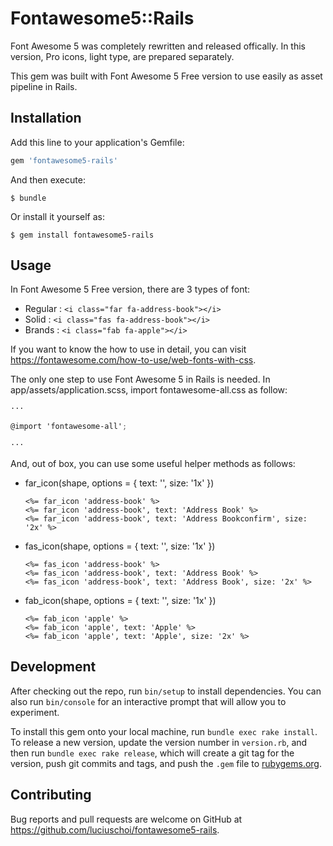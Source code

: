 # Fontawesome5::Rails

Font Awesome 5 was completely rewritten and released offically.
In this version, Pro icons, light type, are prepared separately.

This gem was built with Font Awesome 5 Free version to use easily as asset pipeline in Rails.

## Installation

Add this line to your application's Gemfile:

```ruby
gem 'fontawesome5-rails'
```

And then execute:

    $ bundle

Or install it yourself as:

    $ gem install fontawesome5-rails

## Usage

In Font Awesome 5 Free version, there are 3 types of font:

  - Regular : `<i class="far fa-address-book"></i>`
  - Solid   : `<i class="fas fa-address-book"></i>`
  - Brands  : `<i class="fab fa-apple"></i>`

If you want to know the how to use in detail, you can visit https://fontawesome.com/how-to-use/web-fonts-with-css.

The only one step to use Font Awesome 5 in Rails is needed. In app/assets/application.scss, import fontawesome-all.css as follow:

```scss
···

@import 'fontawesome-all';

···
```

And, out of box, you can use some useful helper methods as follows:

  - far_icon(shape, options = { text: '', size: '1x' })
    ```erb
    <%= far_icon 'address-book' %>
    <%= far_icon 'address-book', text: 'Address Book' %>
    <%= far_icon 'address-book', text: 'Address Bookconfirm', size: '2x' %>
    ```
  - fas_icon(shape, options = { text: '', size: '1x' })
    ```erb
    <%= fas_icon 'address-book' %>
    <%= fas_icon 'address-book', text: 'Address Book' %>
    <%= fas_icon 'address-book', text: 'Address Book', size: '2x' %>
    ```
  - fab_icon(shape, options = { text: '', size: '1x' })
    ```erb
    <%= fab_icon 'apple' %>
    <%= fab_icon 'apple', text: 'Apple' %>
    <%= fab_icon 'apple', text: 'Apple', size: '2x' %>
    ```

## Development

After checking out the repo, run `bin/setup` to install dependencies. You can also run `bin/console` for an interactive prompt that will allow you to experiment.

To install this gem onto your local machine, run `bundle exec rake install`. To release a new version, update the version number in `version.rb`, and then run `bundle exec rake release`, which will create a git tag for the version, push git commits and tags, and push the `.gem` file to [rubygems.org](https://rubygems.org).

## Contributing

Bug reports and pull requests are welcome on GitHub at https://github.com/luciuschoi/fontawesome5-rails.
